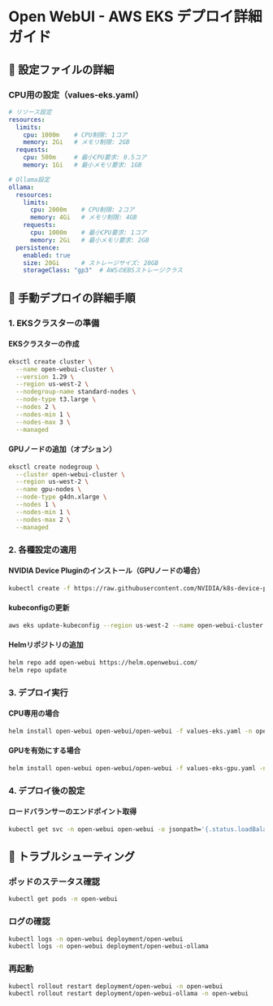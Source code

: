 # Open WebUI - AWS EKS デプロイ詳細ガイド

## 🌟 設定ファイルの詳細

### CPU用の設定（values-eks.yaml）

```yaml
# リソース設定
resources:
  limits:
    cpu: 1000m    # CPU制限: 1コア
    memory: 2Gi   # メモリ制限: 2GB
  requests:
    cpu: 500m     # 最小CPU要求: 0.5コア
    memory: 1Gi   # 最小メモリ要求: 1GB

# Ollama設定
ollama:
  resources:
    limits:
      cpu: 2000m    # CPU制限: 2コア
      memory: 4Gi   # メモリ制限: 4GB
    requests:
      cpu: 1000m    # 最小CPU要求: 1コア
      memory: 2Gi   # 最小メモリ要求: 2GB
  persistence:
    enabled: true
    size: 20Gi      # ストレージサイズ: 20GB
    storageClass: "gp3"  # AWSのEBSストレージクラス
```

## 🚀 手動デプロイの詳細手順

### 1. EKSクラスターの準備

#### EKSクラスターの作成
```bash
eksctl create cluster \
  --name open-webui-cluster \
  --version 1.29 \
  --region us-west-2 \
  --nodegroup-name standard-nodes \
  --node-type t3.large \
  --nodes 2 \
  --nodes-min 1 \
  --nodes-max 3 \
  --managed
```

#### GPUノードの追加（オプション）
```bash
eksctl create nodegroup \
  --cluster open-webui-cluster \
  --region us-west-2 \
  --name gpu-nodes \
  --node-type g4dn.xlarge \
  --nodes 1 \
  --nodes-min 1 \
  --nodes-max 2 \
  --managed
```

### 2. 各種設定の適用

#### NVIDIA Device Pluginのインストール（GPUノードの場合）
```bash
kubectl create -f https://raw.githubusercontent.com/NVIDIA/k8s-device-plugin/v0.14.0/nvidia-device-plugin.yml
```

#### kubeconfigの更新
```bash
aws eks update-kubeconfig --region us-west-2 --name open-webui-cluster
```

#### Helmリポジトリの追加
```bash
helm repo add open-webui https://helm.openwebui.com/
helm repo update
```

### 3. デプロイ実行

#### CPU専用の場合
```bash
helm install open-webui open-webui/open-webui -f values-eks.yaml -n open-webui --create-namespace
```

#### GPUを有効にする場合
```bash
helm install open-webui open-webui/open-webui -f values-eks-gpu.yaml -n open-webui --create-namespace
```

### 4. デプロイ後の設定

#### ロードバランサーのエンドポイント取得
```bash
kubectl get svc -n open-webui open-webui -o jsonpath='{.status.loadBalancer.ingress[0].hostname}'
```

## 🔧 トラブルシューティング

### ポッドのステータス確認
```bash
kubectl get pods -n open-webui
```

### ログの確認
```bash
kubectl logs -n open-webui deployment/open-webui
kubectl logs -n open-webui deployment/open-webui-ollama
```

### 再起動
```bash
kubectl rollout restart deployment/open-webui -n open-webui
kubectl rollout restart deployment/open-webui-ollama -n open-webui
